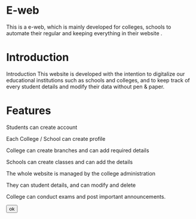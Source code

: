 # E-web
This is a e-web, which is mainly developed for colleges, schools to automate their regular and keeping everything in their website .

<h1>Introduction</h1>
 Introduction  This website is developed with the intention to digitalize our educational institutions such as schools and colleges, and to keep track of every student details and modify their data without pen & paper.
 
 <h1>Features</h1>
 	
<p> Students can create account </p>
<p> Each College / School can create profile </p>
<p> College can create branches and can add required details </p>
<p> Schools can create classes and can add the details </p>
<p> The whole website is managed by the college administration </p>
<p> They can student details, and can modify and delete </p>
<p> College can conduct exams and post important announcements. </p>

<button>ok</button>
